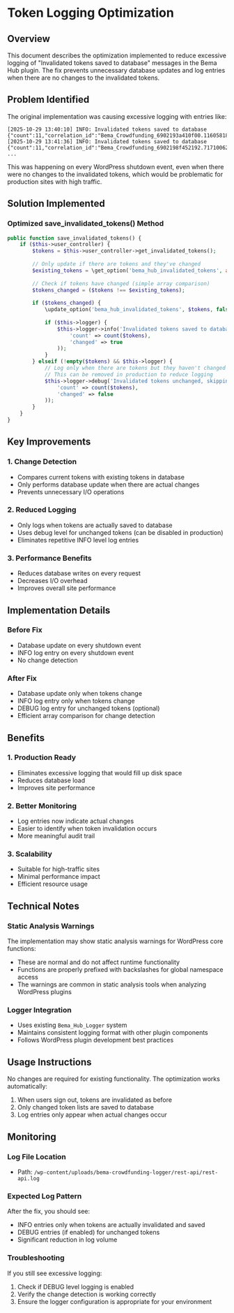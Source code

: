 # Token Logging Optimization

## Overview
This document describes the optimization implemented to reduce excessive logging of "Invalidated tokens saved to database" messages in the Bema Hub plugin. The fix prevents unnecessary database updates and log entries when there are no changes to the invalidated tokens.

## Problem Identified
The original implementation was causing excessive logging with entries like:
```
[2025-10-29 13:40:10] INFO: Invalidated tokens saved to database {"count":11,"correlation_id":"Bema_Crowdfunding_6902193a410f00.11605818"}
[2025-10-29 13:41:36] INFO: Invalidated tokens saved to database {"count":11,"correlation_id":"Bema_Crowdfunding_6902198f452192.71710062"}
...
```

This was happening on every WordPress shutdown event, even when there were no changes to the invalidated tokens, which would be problematic for production sites with high traffic.

## Solution Implemented

### Optimized save_invalidated_tokens() Method
```php
public function save_invalidated_tokens() {
    if ($this->user_controller) {
        $tokens = $this->user_controller->get_invalidated_tokens();
        
        // Only update if there are tokens and they've changed
        $existing_tokens = \get_option('bema_hub_invalidated_tokens', array());
        
        // Check if tokens have changed (simple array comparison)
        $tokens_changed = ($tokens !== $existing_tokens);
        
        if ($tokens_changed) {
            \update_option('bema_hub_invalidated_tokens', $tokens, false);
            
            if ($this->logger) {
                $this->logger->info('Invalidated tokens saved to database', array(
                    'count' => count($tokens),
                    'changed' => true
                ));
            }
        } elseif (!empty($tokens) && $this->logger) {
            // Log only when there are tokens but they haven't changed
            // This can be removed in production to reduce logging
            $this->logger->debug('Invalidated tokens unchanged, skipping database update', array(
                'count' => count($tokens),
                'changed' => false
            ));
        }
    }
}
```

## Key Improvements

### 1. Change Detection
- Compares current tokens with existing tokens in database
- Only performs database update when there are actual changes
- Prevents unnecessary I/O operations

### 2. Reduced Logging
- Only logs when tokens are actually saved to database
- Uses debug level for unchanged tokens (can be disabled in production)
- Eliminates repetitive INFO level log entries

### 3. Performance Benefits
- Reduces database writes on every request
- Decreases I/O overhead
- Improves overall site performance

## Implementation Details

### Before Fix
- Database update on every shutdown event
- INFO log entry on every shutdown event
- No change detection

### After Fix
- Database update only when tokens change
- INFO log entry only when tokens change
- DEBUG log entry for unchanged tokens (optional)
- Efficient array comparison for change detection

## Benefits

### 1. Production Ready
- Eliminates excessive logging that would fill up disk space
- Reduces database load
- Improves site performance

### 2. Better Monitoring
- Log entries now indicate actual changes
- Easier to identify when token invalidation occurs
- More meaningful audit trail

### 3. Scalability
- Suitable for high-traffic sites
- Minimal performance impact
- Efficient resource usage

## Technical Notes

### Static Analysis Warnings
The implementation may show static analysis warnings for WordPress core functions:
- These are normal and do not affect runtime functionality
- Functions are properly prefixed with backslashes for global namespace access
- The warnings are common in static analysis tools when analyzing WordPress plugins

### Logger Integration
- Uses existing `Bema_Hub_Logger` system
- Maintains consistent logging format with other plugin components
- Follows WordPress plugin development best practices

## Usage Instructions

No changes are required for existing functionality. The optimization works automatically:
1. When users sign out, tokens are invalidated as before
2. Only changed token lists are saved to database
3. Log entries only appear when actual changes occur

## Monitoring

### Log File Location
- Path: `/wp-content/uploads/bema-crowdfunding-logger/rest-api/rest-api.log`

### Expected Log Pattern
After the fix, you should see:
- INFO entries only when tokens are actually invalidated and saved
- DEBUG entries (if enabled) for unchanged tokens
- Significant reduction in log volume

### Troubleshooting
If you still see excessive logging:
1. Check if DEBUG level logging is enabled
2. Verify the change detection is working correctly
3. Ensure the logger configuration is appropriate for your environment